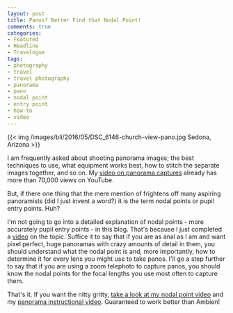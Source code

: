 ```yaml
---
layout: post
title: Panos? Better Find that Nodal Point!
comments: true
categories:
- Featured
- Headline
- Travelogue
tags:
- photography
- travel
- travel photography
- panorama
- pano
- nodal point
- entry point
- how-to
- video
---
```


{{<  img /images/bli/2016/05/DSC_6146-church-view-pano.jpg Sedona, Arizona  >}}

I am frequently asked about shooting panorama images; the best techniques to use, what equipment works best, how to stitch the separate images together, and so on. My [video on panorama captures](https://youtu.be/edgmob9gtQ4) already has more than 70,000 views on YouTube.  

<!--more-->

But, if there one thing that the mere mention of frightens off many aspiring panoramists (did I just invent a word?) it is the term nodal points or pupil entry points. Huh?

I'm not going to go into a detailed explanation of nodal points - more accurately pupil entry points - in this blog. That's because I just completed a [video](https://youtu.be/IFQHoCjFTn8) on the topic. Suffice it to say that if you are as anal as I am and want pixel perfect, huge panoramas with crazy amounts of detail in them, you should understand what the nodal point is and, more importantly, how to determine it for every lens you might use to take panos. I'll go a step further to say that if you are using a zoom telephoto to capture panos, you should know the nodal points for the focal lengths you use most often to capture them. 

That's it. If you want the nitty gritty, [take a look at my nodal point video](https://youtu.be/IFQHoCjFTn8) and my [panorama instructional video](https://youtu.be/edgmob9gtQ4). Guaranteed to work better than Ambien!
